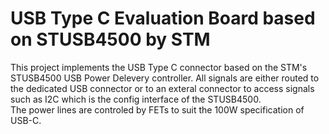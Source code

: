 # USB Type C Evaluation Board based on STUSB4500 by STM

This project implements the USB Type C connector based on the STM's STUSB4500 USB Power Delevery controller.
All signals are either routed to the dedicated USB connector or to an exteral connector to access signals such as I2C which is the config interface of the STUSB4500.  
The power lines are controled by FETs to suit the 100W specification of USB-C.